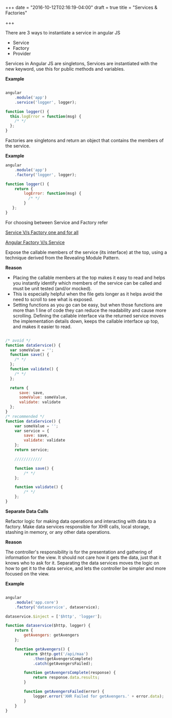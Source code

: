 +++
date = "2016-10-12T02:16:19-04:00"
draft = true
title = "Services & Factories"

+++

There are 3 ways to instantiate a service in angular JS

   * Service
   * Factory
   * Provider

Services in Angular JS are singletons, Services are instantiated with the new keyword, use this for public methods and variables.

<b>Example</b>

```javascript

angular
    .module('app')
    .service('logger', logger);

function logger() {
  this.logError = function(msg) {
    /* */
  };
}


```

Factories are singletons and return an object that contains the members of the service.

<b>Example</b>

```javascript
angular
    .module('app')
    .factory('logger', logger);

function logger() {
    return {
        logError: function(msg) {
          /* */
        }
   };
}
```
For choosing between Service and Factory refer

[Service V/s Factory one and for all](http://blog.thoughtram.io/angular/2015/07/07/service-vs-factory-once-and-for-all.html)

[Angular Factory V/s Service](https://tylermcginnis.com/angularjs-factory-vs-service-vs-provider-5f426cfe6b8c#.ivkojy8de)

Expose the callable members of the service (its interface) at the top, using a technique derived from the Revealing Module Pattern.

<b>Reason</b>

   * Placing the callable members at the top makes it easy to read and helps you instantly identify which members of the service can be called and must be unit tested (and/or mocked).
   * This is especially helpful when the file gets longer as it helps avoid the need to scroll to see what is exposed.
   * Setting functions as you go can be easy, but when those functions are more than 1 line of code they can reduce the readability and cause more scrolling. Defining the callable interface via the returned service moves the implementation details down, keeps the callable interface up top, and makes it easier to read.

```javascript

/* avoid */
function dataService() {
  var someValue = '';
  function save() {
    /* */
  };
  function validate() {
    /* */
  };

  return {
      save: save,
      someValue: someValue,
      validate: validate
  };
}
/* recommended */
function dataService() {
    var someValue = '';
    var service = {
        save: save,
        validate: validate
    };
    return service;

    ////////////

    function save() {
        /* */
    };

    function validate() {
        /* */
    };
}


```

<b>Separate Data Calls</b>

Refactor logic for making data operations and interacting with data to a factory. Make data services responsible for XHR calls, local storage, stashing in memory, or any other data operations.

<b>Reason</b>

The controller's responsibility is for the presentation and gathering of information for the view. It should not care how it gets the data, just that it knows who to ask for it. Separating the data services moves the logic on how to get it to the data service, and lets the controller be simpler and more focused on the view.

<b>Example</b>

```javascript

angular
    .module('app.core')
    .factory('dataservice', dataservice);

dataservice.$inject = ['$http', 'logger'];

function dataservice($http, logger) {
    return {
        getAvengers: getAvengers
    };

    function getAvengers() {
        return $http.get('/api/maa')
            .then(getAvengersComplete)
            .catch(getAvengersFailed);

        function getAvengersComplete(response) {
            return response.data.results;
        }

        function getAvengersFailed(error) {
            logger.error('XHR Failed for getAvengers.' + error.data);
        }
    }
}


```
